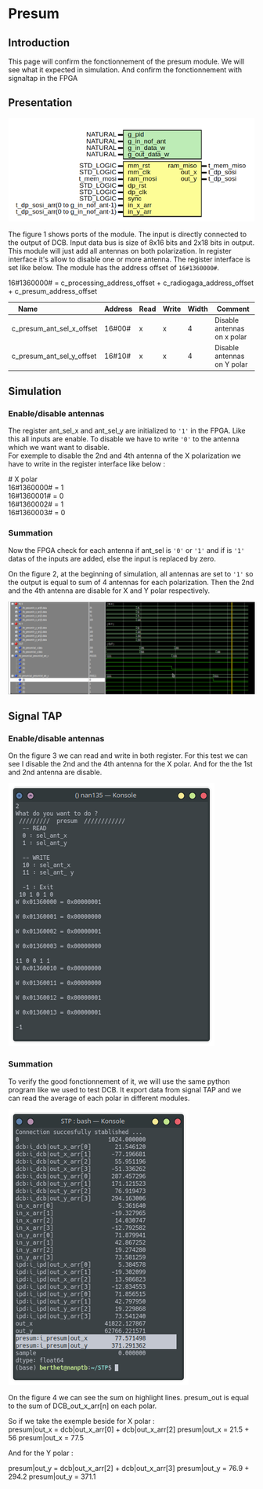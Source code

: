 # Presum

## Introduction

This page will confirm the fonctionnement of the presum module. We will see what it expected in simulation. And confirm the fonctionnement with signaltap in the FPGA

## Presentation

![Figure 1 : Presum entity](../figures/presum_entity.png)

The figure 1 shows ports of the module. The input is directly connected to the output of DCB. Input data bus is size of 8x16 bits and 2x18 bits in output. This module will just add all antennas on both polarization. In register interface it's allow to disable one or more antenna. The register interface is set like below.
The module has the address offset of `16#1360000#`.  

16#1360000# = c_processing_address_offset + c_radiogaga_address_offset + c_presum_address_offset

|Name                             | Address | Read | Write | Width |   Comment                                | 
|---------------------------------|---------|------|-------|-------|------------------------------------------| 
| c_presum_ant_sel_x_offset       | 16#00#  |  x   |   x   |   4   | Disable antennas on x polar              | 
| c_presum_ant_sel_y_offset       | 16#10#  |  x   |   x   |   4   | Disable antennas on Y polar              | 



## Simulation

### Enable/disable antennas

The register ant_sel_x and ant_sel_y are initialized to `'1'` in the FPGA. Like this all inputs are enable. To disable we have to write `'0'` to the antenna which we want want to disable.  
For exemple to disable the 2nd and 4th antenna of the X polarization we have to write in the register interface like below :

\# X polar  
16#1360000# = 1  
16#1360001# = 0  
16#1360002# = 1  
16#1360003# = 0  


### Summation

Now the FPGA check for each antenna if ant_sel is `'0'` or `'1'` and if is `'1'` datas of the inputs are added, else the input is replaced by zero. 

On the figure 2, at the beginning of simulation, all antennas are set to `'1'` so the output is equal to sum of 4 antennas for each polarization. Then  the 2nd and the 4th antenna are disable for X and Y polar respectively. 

![Figure 2 : Summation test](../figures/add_test.png)

## Signal TAP

### Enable/disable antennas

On the figure 3 we can read and write in both register. For this test we can see I disable the 2nd and the 4th antenna for the X polar. And for the the 1st and 2nd antenna are disable.

![Figure 3 : Disable antennas in test soft](../figures/soft_presum.png)

### Summation

To verify the good fonctionnement of it, we will use the same python program like we used to test DCB. It export data from signal TAP and we can read the average of each polar in different modules. 

![Figure 4 : Verify the output of presum](../figures/add_stp.png)

On the figure 4  we can see the sum on highlight lines. presum_out is equal to the sum of DCB_out_x_arr[n] on each polar. 

So if we take the exemple beside for X polar :  
presum|out_x = dcb|out_x_arr[0] + dcb|out_x_arr[2]
presum|out_x = 21.5 + 56
presum|out_x = 77.5

And for the Y polar : 

presum|out_y = dcb|out_x_arr[2] + dcb|out_x_arr[3]
presum|out_y = 76.9 + 294.2
presum|out_y = 371.1


